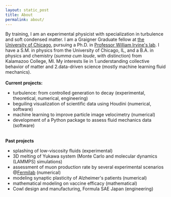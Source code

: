```yaml
---
layout: static_post
title: About
permalink: about/
---
```


By training, I am an experimental physicist with specialization in turbulence and soft condensed matter. 
I am a Graigner Graduate fellow  at <a href="http://www.uchicago.edu/" target="_blank">the University of Chicago</a>, pursuing a Ph.D. in <a href="http://irvinelab.uchicago.edu/" target="_blank">Professor William Irvine's lab</a>. 
I have a S.M. in physics from the University of Chicago, IL, and a B.A. in physics and chemistry (*summa cum laude*, with distinction) from Kalamazoo College, MI.
My interests lie in 1.understanding collective behavior of matter and 2.data-driven science (mostly machine learning fluid mechanics).
<br> 
<br> 
<b>Current projects:</b>
<ul style="list-style-type:disc;">
    <li> turbulence: from controlled generation to decay (experimental, theoretical, numerical, engineering)
    </li>
    <li>beguiling visualization of scientific data using Houdini (numerical, software)
    </li>
    <li>machine learning to improve particle image velocimetry (numerical)
    </li>
    <li>
    development of a Python package to assess fluid mechanics data (software)
    </li>
</ul>
<br>
<b>Past projects</b>
<ul style="list-style-type:disc;">
    <li> splashing of low-viscosity fluids (experimental)
    </li>
    <li>3D melting of Yukawa system (Monte Carlo and molecular dynamics (LAMMPS) simulations)
    </li>
    <li>assessment of muon production rate by several experimental scenarios @<a href="https://www.fnal.gov/" target="_blank">Fermilab</a> (numerical)
    </li>
    <li>modeling synaptic plasticity of Alzheimer's patients (numerical)
    </li>
    <li>mathematical modeling on vaccine efficacy (mathematical)
    </li>
    <li>Cowl design and manufacturing, Formula SAE Japan (engineering)
    </li>
</ul>
<br>
